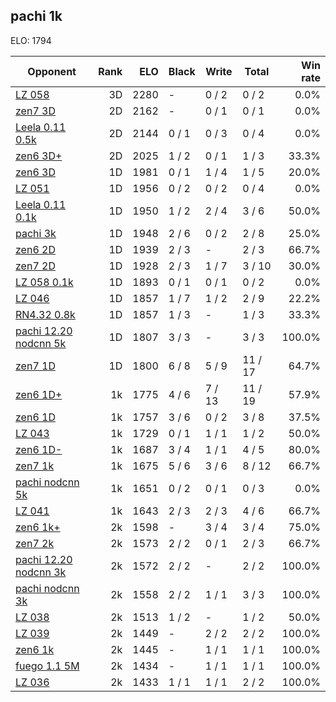 ## pachi 1k ##

ELO: 1794

Opponent | Rank | ELO | Black | Write | Total | Win rate
---------|-----:|----:|-------|-------|-------|-------:
[LZ 058](LZ%20058.md) | 3D | 2280 | - | 0 / 2 | 0 / 2 | 0.0%
[zen7 3D](zen7%203D.md) | 2D | 2162 | - | 0 / 1 | 0 / 1 | 0.0%
[Leela 0.11 0.5k](Leela%200.11%200.5k.md) | 2D | 2144 | 0 / 1 | 0 / 3 | 0 / 4 | 0.0%
[zen6 3D+](zen6%203D+.md) | 2D | 2025 | 1 / 2 | 0 / 1 | 1 / 3 | 33.3%
[zen6 3D](zen6%203D.md) | 1D | 1981 | 0 / 1 | 1 / 4 | 1 / 5 | 20.0%
[LZ 051](LZ%20051.md) | 1D | 1956 | 0 / 2 | 0 / 2 | 0 / 4 | 0.0%
[Leela 0.11 0.1k](Leela%200.11%200.1k.md) | 1D | 1950 | 1 / 2 | 2 / 4 | 3 / 6 | 50.0%
[pachi 3k](pachi%203k.md) | 1D | 1948 | 2 / 6 | 0 / 2 | 2 / 8 | 25.0%
[zen6 2D](zen6%202D.md) | 1D | 1939 | 2 / 3 | - | 2 / 3 | 66.7%
[zen7 2D](zen7%202D.md) | 1D | 1928 | 2 / 3 | 1 / 7 | 3 / 10 | 30.0%
[LZ 058 0.1k](LZ%20058%200.1k.md) | 1D | 1893 | 0 / 1 | 0 / 1 | 0 / 2 | 0.0%
[LZ 046](LZ%20046.md) | 1D | 1857 | 1 / 7 | 1 / 2 | 2 / 9 | 22.2%
[RN4.32 0.8k](RN4.32%200.8k.md) | 1D | 1857 | 1 / 3 | - | 1 / 3 | 33.3%
[pachi 12.20 nodcnn 5k](pachi%2012.20%20nodcnn%205k.md) | 1D | 1807 | 3 / 3 | - | 3 / 3 | 100.0%
[zen7 1D](zen7%201D.md) | 1D | 1800 | 6 / 8 | 5 / 9 | 11 / 17 | 64.7%
[zen6 1D+](zen6%201D+.md) | 1k | 1775 | 4 / 6 | 7 / 13 | 11 / 19 | 57.9%
[zen6 1D](zen6%201D.md) | 1k | 1757 | 3 / 6 | 0 / 2 | 3 / 8 | 37.5%
[LZ 043](LZ%20043.md) | 1k | 1729 | 0 / 1 | 1 / 1 | 1 / 2 | 50.0%
[zen6 1D-](zen6%201D-.md) | 1k | 1687 | 3 / 4 | 1 / 1 | 4 / 5 | 80.0%
[zen7 1k](zen7%201k.md) | 1k | 1675 | 5 / 6 | 3 / 6 | 8 / 12 | 66.7%
[pachi nodcnn 5k](pachi%20nodcnn%205k.md) | 1k | 1651 | 0 / 2 | 0 / 1 | 0 / 3 | 0.0%
[LZ 041](LZ%20041.md) | 1k | 1643 | 2 / 3 | 2 / 3 | 4 / 6 | 66.7%
[zen6 1k+](zen6%201k+.md) | 2k | 1598 | - | 3 / 4 | 3 / 4 | 75.0%
[zen7 2k](zen7%202k.md) | 2k | 1573 | 2 / 2 | 0 / 1 | 2 / 3 | 66.7%
[pachi 12.20 nodcnn 3k](pachi%2012.20%20nodcnn%203k.md) | 2k | 1572 | 2 / 2 | - | 2 / 2 | 100.0%
[pachi nodcnn 3k](pachi%20nodcnn%203k.md) | 2k | 1558 | 2 / 2 | 1 / 1 | 3 / 3 | 100.0%
[LZ 038](LZ%20038.md) | 2k | 1513 | 1 / 2 | - | 1 / 2 | 50.0%
[LZ 039](LZ%20039.md) | 2k | 1449 | - | 2 / 2 | 2 / 2 | 100.0%
[zen6 1k](zen6%201k.md) | 2k | 1445 | - | 1 / 1 | 1 / 1 | 100.0%
[fuego 1.1 5M](fuego%201.1%205M.md) | 2k | 1434 | - | 1 / 1 | 1 / 1 | 100.0%
[LZ 036](LZ%20036.md) | 2k | 1433 | 1 / 1 | 1 / 1 | 2 / 2 | 100.0%
